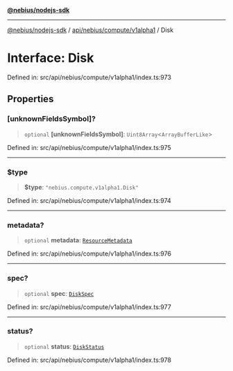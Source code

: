 [**@nebius/nodejs-sdk**](../../../../../README.md)

***

[@nebius/nodejs-sdk](../../../../../README.md) / [api/nebius/compute/v1alpha1](../README.md) / Disk

# Interface: Disk

Defined in: src/api/nebius/compute/v1alpha1/index.ts:973

## Properties

### \[unknownFieldsSymbol\]?

> `optional` **\[unknownFieldsSymbol\]**: `Uint8Array`\<`ArrayBufferLike`\>

Defined in: src/api/nebius/compute/v1alpha1/index.ts:975

***

### $type

> **$type**: `"nebius.compute.v1alpha1.Disk"`

Defined in: src/api/nebius/compute/v1alpha1/index.ts:974

***

### metadata?

> `optional` **metadata**: [`ResourceMetadata`](../../../common/v1/interfaces/ResourceMetadata.md)

Defined in: src/api/nebius/compute/v1alpha1/index.ts:976

***

### spec?

> `optional` **spec**: [`DiskSpec`](DiskSpec.md)

Defined in: src/api/nebius/compute/v1alpha1/index.ts:977

***

### status?

> `optional` **status**: [`DiskStatus`](DiskStatus.md)

Defined in: src/api/nebius/compute/v1alpha1/index.ts:978
